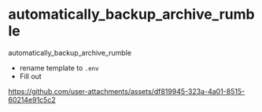 # automatically_backup_archive_rumble
automatically_backup_archive_rumble
- rename template to `.env`
- Fill out


https://github.com/user-attachments/assets/df819945-323a-4a01-8515-60214e91c5c2

